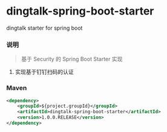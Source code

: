 # dingtalk-spring-boot-starter
dingtalk starter for spring boot

### 说明


 > 基于 Security 的 Spring Boot Starter 实现

1. 实现基于钉钉扫码的认证

### Maven

``` xml
<dependency>
	<groupId>${project.groupId}</groupId>
	<artifactId>dingtalk-spring-boot-starter</artifactId>
	<version>1.0.0.RELEASE</version>
</dependency>
``` 